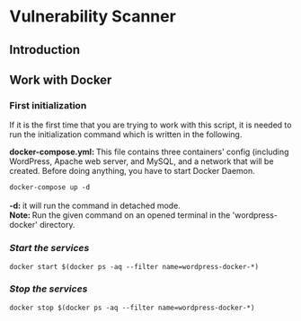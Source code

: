 <h1>Vulnerability Scanner</h1>
<h2>Introduction</h2>
<h2>Work with Docker</h2>
<h3>First initialization</h3>
<p>If it is the first time that you are trying to work with this script, it is needed to run the initialization command which is written in the following.</p>
<p><b>docker-compose.yml: </b>This file contains three containers' config (including WordPress, Apache web server, and MySQL, and a network that
will be created. Before doing anything, you have to start Docker Daemon.</p>
<code>docker-compose up -d</code>
<br><br>
<caption>
    <b>-d: </b>it will run the command in detached mode.
    <br>
    <b>Note: </b>Run the given command on an opened terminal in the 'wordpress-docker' directory.
    <br>
</caption>

<h3><i>Start the services</i></h3>
<code>docker start $(docker ps -aq --filter name=wordpress-docker-*)</code>
<br>
<h3><i>Stop the services</i></h3>
<code>docker stop $(docker ps -aq --filter name=wordpress-docker-*)</code>
<br>